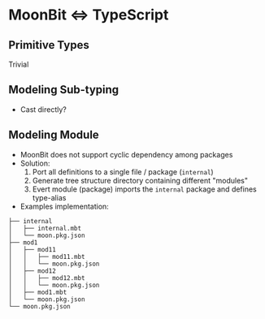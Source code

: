 # MoonBit <=> TypeScript

## Primitive Types

Trivial

## Modeling Sub-typing

- Cast directly?

## Modeling Module

- MoonBit does not support cyclic dependency among packages
- Solution:
  1. Port all definitions to a single file / package (`internal`)
  2. Generate tree structure directory containing different "modules"
  3. Evert module (package) imports the `internal` package and defines type-alias
- Examples implementation:

```
├── internal
│   ├── internal.mbt
│   └── moon.pkg.json
├── mod1
│   ├── mod11
│   │   ├── mod11.mbt
│   │   └── moon.pkg.json
│   ├── mod12
│   │   ├── mod12.mbt
│   │   └── moon.pkg.json
│   ├── mod1.mbt
│   └── moon.pkg.json
└── moon.pkg.json
```
